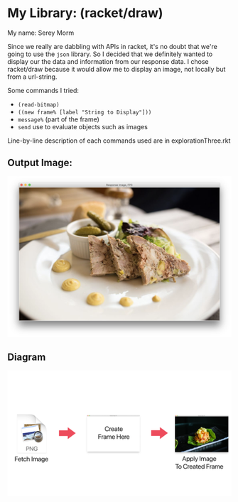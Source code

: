 <h1>My Library: (racket/draw)</h1>
My name: Serey Morm

Since we really are dabbling with APIs in racket, it's no doubt that we're going to use the `json` library. So I decided that we definitely wanted to display our the data and information from our response data. I chose racket/draw because it would allow me to display an image, not locally but from a url-string.

Some commands I tried:
  - `(read-bitmap)`
  - `((new frame% [label "String to Display"]))`
  - `message%` (part of the frame)
  - `send` use to evaluate objects such as images

Line-by-line description of each commands used are in explorationThree.rkt
<h2>Output Image:</h2>
<img src="./output.png" alt="Request_Diagram">

<h2>Diagram</h2>
<img src="./diagram.png" alt="Request_Diagram">
